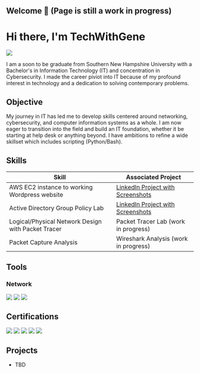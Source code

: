 ## Welcome 👋 (Page is still a work in progress)
# Hi there, I'm TechWithGene
<a href="https://linkedin.com/in/eugenechoi22/"><img src="https://img.shields.io/badge/-LinkedIn-0072b1?&style=for-the-badge&logo=linkedin&logoColor=white" /></a>

I am a soon to be graduate from Southern New Hampshire University with a Bachelor's in Information Technology (IT) and concentration in Cybersecurity. I made the career piviot into IT because of my profound interest in technology and a dedication to solving contemporary problems.

## Objective

My journey in IT has led me to develop skills centered around networking, cybersecurity, and computer information systems as a whole. I am now eager to transition into the field and build an IT foundation, whether it be starting at help desk or anything beyond. I have ambitions to refine a wide skillset which includes scripting (Python/Bash). 

## Skills

| Skill                                         | Associated Project         |
|-----------------------------------------------|----------------------------|
| AWS EC2 instance to working Wordpress website | <a href="https://www.linkedin.com/in/eugenechoi22/details/projects/?profileUrn=urn%3Ali%3Afsd_profile%3AACoAAEpqaHYBowXqwiYwdMdQyslEzW4NJsqBUXM">LinkedIn Project with Screenshots</a>|
| Active Directory Group Policy Lab          | <a href="https://www.linkedin.com/in/eugenechoi22/details/projects/?profileUrn=urn%3Ali%3Afsd_profile%3AACoAAEpqaHYBowXqwiYwdMdQyslEzW4NJsqBUXM">LinkedIn Project with Screenshots</a>|
| Logical/Physical Network Design with Packet Tracer | Packet Tracer Lab (work in progress) |
| Packet Capture Analysis      | Wireshark Analysis (work in progress) |

## Tools

### Network
<div>
    <img src="https://img.shields.io/badge/-Wireshark-1679A7?&style=for-the-badge&logo=Wireshark&logoColor=white" />
    <img src="https://img.shields.io/badge/-Packet_Tracer-EF3B2D?&style=for-the-badge&logo=Suricata&logoColor=white" />
    <img src="https://img.shields.io/badge/-TBD-777BB4?&style=for-the-badge&logo=TBD&logoColor=white" />
</div>

## Certifications
<div>
<img src="https://img.shields.io/badge/-Security%2B-FF0000?&style=for-the-badge&logo=CompTIA&logoColor=white" />
<img src="https://img.shields.io/badge/-Network%2B-007ACC?&style=for-the-badge&logo=CompTIA&logoColor=white" />
<img src="https://img.shields.io/badge/-A%2B-4D4D4D?&style=for-the-badge&logo=CompTIA&logoColor=white" />
<img src="https://img.shields.io/badge/-CySA%2B(work_in_progress)-006400?&style=for-the-badge&logoColor=white" />
<img src="https://img.shields.io/badge/-SavedSpace-000080?&style=for-the-badge&logoColor=white" />
</div>

## Projects
- TBD

